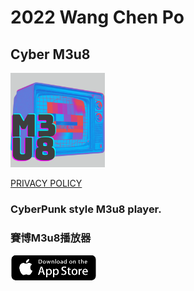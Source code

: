 # 2022 Wang Chen Po

## Cyber M3u8

<img decoding="async" src="images/m3u8.webp" width="30%">

[PRIVACY POLICY](privacy_policies/m3u8.md)

### CyberPunk style M3u8 player.

### 賽博M3u8播放器

<a href="https://apps.apple.com/app/id6444260314"><img src="images/btn_appstore.png"></a>
